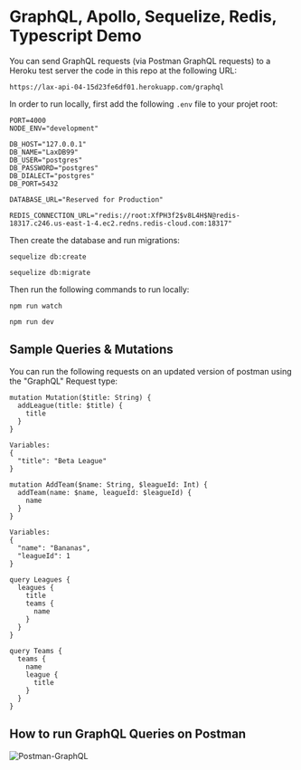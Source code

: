 # GraphQL, Apollo, Sequelize, Redis, Typescript Demo

You can send GraphQL requests (via Postman GraphQL requests) to a Heroku test server the code in this repo at the following URL:

```
https://lax-api-04-15d23fe6df01.herokuapp.com/graphql
```

In order to run locally, first add the following `.env` file to your projet root:

```
PORT=4000
NODE_ENV="development"

DB_HOST="127.0.0.1"
DB_NAME="LaxDB99"
DB_USER="postgres"
DB_PASSWORD="postgres"
DB_DIALECT="postgres"
DB_PORT=5432

DATABASE_URL="Reserved for Production"

REDIS_CONNECTION_URL="redis://root:XfPH3f2$v8L4H$N@redis-18317.c246.us-east-1-4.ec2.redns.redis-cloud.com:18317"
```

Then create the database and run migrations:

```
sequelize db:create
```

```
sequelize db:migrate
```

Then run the following commands to run locally:
```
npm run watch
```

```
npm run dev
```

## Sample Queries & Mutations

You can run the following requests on an updated version of postman using the "GraphQL" Request type:

```
mutation Mutation($title: String) {
  addLeague(title: $title) {
    title
  }
}

Variables:
{
  "title": "Beta League"
}

```

```
mutation AddTeam($name: String, $leagueId: Int) {
  addTeam(name: $name, leagueId: $leagueId) {
    name
  }
}

Variables:
{
  "name": "Bananas",
  "leagueId": 1
}
```

```
query Leagues {
  leagues {
    title
    teams {
      name
    }
  }
}
```

```
query Teams {
  teams {
    name
    league {
      title
    }
  }
}
```

## How to run GraphQL Queries on Postman
![Postman-GraphQL](https://github.com/user-attachments/assets/c260680e-3d7e-456e-8379-fa67df4933f6)


